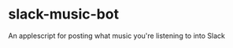slack-music-bot
===============

An applescript for posting what music you're listening to into Slack
